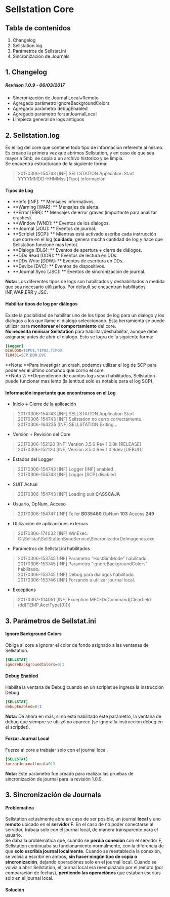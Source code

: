 # Sellstation Core

## Tabla de contenidos
1. Changelog
2. Sellstation.log
3. Parámetros de Sellstat.ini
4. Sincronización de Journals

## 1. Changelog
##### Revision 1.0.9 - 06/03/2017
 - Sincronización de Journal Local+Remoto
 - Agregado parámetro ignoreBackgroundColors
 - Agregado parámetro debugEnabled
 - Agregado parámetro forzarJournalLocal
 - Limpieza general de logs antiguos

## 2. Sellstation.log
Es el log del core que contiene todo tipo de información referente al mismo. Es creado la primera vez que abrimos Sellstation, y en caso de que sea mayor a 5mb, se copia a un archivo historico y se limpia.  
Se encuentra estructurado de la siguiente forma:  
>20170306-154743 [INF] SELLSTATION Application Start  
>YYYYMMDD-HHMMss [Tipo] Información

#### Tipos de Log
- **Info [INF]: ** Mensajes informativos.
- **Warning [WAR]: ** Mensajes de alerta.
- **Error [ERR]: ** Mensajes de error graves (importante para analizar crashes).
- **Window [WND]: ** Eventos de los dialogos.
- **Journal [JOU]: ** Eventos de journal.
- **Scriplet [SCP]: ** Mientras está activado escribe cada instrucción que corre en el log (**cuidado**, genera mucha cantidad de log y hace que Sellstation funcione mas lento).
- **Dialogs [DLG]: ** Eventos de apertura + cierre de diálogos.
- **DDs Read [DDR]: ** Eventos de lectura en DDs.
- **DDs Write [DDW]: ** Eventos de escritura en DDs.
- **Device [DVC]: ** Eventos de dispositivos.
- **Journal Sync [JSC]: ** Eventos de sincronización de journal.

**Nota:** Los diferentes tipos de logs son habilitados y deshabilitados a medida que sea necesario utilizarlos. Por default se encuentran habilitados INF,WAR,ERR y JSC.

#### Habilitar tipos de log por diálogos
Existe la posibilidad de habilitar uno de los tipos de log para un dialogo y los dialogos a los que llame el dialogo seleccionado. Esta herramienta se puede utilizar para **monitorear el comportamiento** del core.  
**No necesita reiniciar Sellstation** para habilitar/deshabilitar, aunque debe asignarse antes de abrir el dialogo.
Esto se logra de la siguiente forma:
```ini
[Logger]
DIALOGO=TIPO1,TIPO2,TIPO3
TL0431=SCP,DDW,DVC
```
**Nota: **Para investigar un crash, podemos utilizar el log de SCP para poder ver el último comando que corrio el core.  
**Nota 2: **Dependiendo de cuantos logs sean habilitados, Sellstation puede funcionar mas lento (la lentitud solo es notable para el log SCP).

#### Información importante que encontramos en el Log

- Inicio + Cierre de la aplicación
>20170306-154743 [INF] SELLSTATION Application Start  
>20170306-154743 [INF] Sellstation no cerro correctamente.  
>20170306-164235 [INF] SELLSTATION Exiting...

- Versión + Revisión del Core
>20170306-152120 [INF] Version 3.5.0 Rev 1.0.8k [RELEASE]  
>20170306-152120 [INF] Version 3.5.0 Rev 1.0.9dev [DEBUG]

- Estados del Logger
>20170306-154743 [INF] Logger [INF] enabled  
>20170306-154743 [INF] Logger [SCP] disabled

- SUIT Actual
>20170306-154743 [INF] Loading suit **C:\SSCAJA**

- Usuario, OpNum, Acceso
>20170306-154747 [INF] Teller **B035460** OpNum **103** Access **249**

- Utilización de aplicaciónes externas
>20170306-174032 [INF] WinExec: C:\Sellstat\SellStationSyncService\SincronizadorDeImagenes.exe

- Parámetros de Sellstat.ini habilitados
>20170306-153745 [INF] Parametro "HostSimMode" habilitado.
>20170306-153745 [INF] Parametro "ignoreBackgroundColors" habilitado.  
>20170306-153745 [INF] Debug para dialogos habilitado.  
>20170306-153746 [INF] Forzando a utilizar journal local.

- Exceptions
>20170307-104051 [INF] Exception MFC-DoCommand(Clearfield (dd[TEMP.AcctType[0]]))

## 3. Parámetros de Sellstat.ini
#### Ignore Background Colors  
Obliga al core a ignorar el color de fondo asignado a las ventanas de Sellstation.
```ini
[SELLSTAT]
ignoreBackgroundColors=0|1
```

#### Debug Enabled
Habilita la ventana de Debug cuando en un scriplet se ingresa la instrucción Debug
```ini
[SELLSTAT]
debugEnabled=0|1
```
**Nota:** De ahora en más, si no está habilitado este parámetro, la ventana de debug que siempre se utilizó no aparece (se ignora la instrucción debug en el scriptlet).

#### Forzar Journal Local
Fuerza al core a trabajar solo con el journal local.
```ini
[SELLSTAT]
forzarJournalLocal=0|1
```
**Nota:** Este parámetro fue creado para realizar las pruebas de sincronización de journal para la revisión 1.0.9.

## 3. Sincronización de Journals
#### Problematica
Sellstation actualmente abre en caso de ser posible, un journal **local** y uno **remoto** ubicado en el **servidor F**. En el caso de no poder conectarse al servidor, trabaja solo con el journal local, de manera transparente para el usuario.  
Se daba la problemática que, cuando se **perdía conexión** con el servidor F, Sellstation continuaba su funcionamiento normalmente, con la diferencia de que **solo escribía journal localmente**. Cuando se reestablecia la conexión, se volvia a escribir en ambos, **sin hacer ningún tipo de copia o sincronización**, dejando operaciónes solo en el journal local. Cuando se volvia a abrir Sellstation, el journal local era reemplazado por el remoto (por comparación de fechas), **perdiendo las operaciónes** que estaban escritas solo en el journal local.

#### Solución

